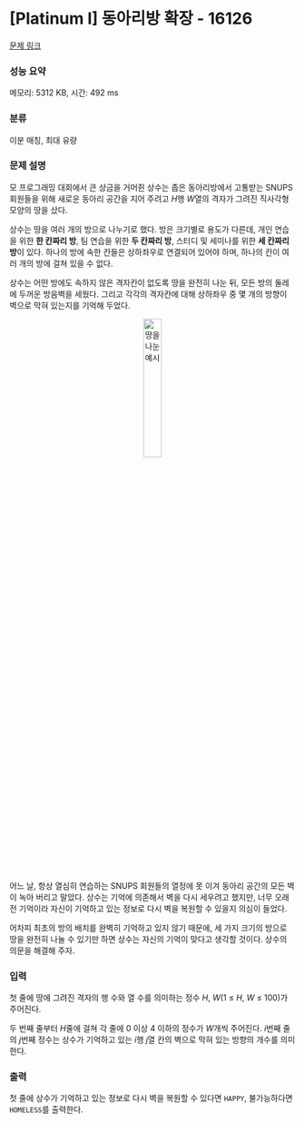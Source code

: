 # [Platinum I] 동아리방 확장 - 16126 

[문제 링크](https://www.acmicpc.net/problem/16126) 

### 성능 요약

메모리: 5312 KB, 시간: 492 ms

### 분류

이분 매칭, 최대 유량

### 문제 설명

<p>모 프로그래밍 대회에서 큰 상금을 거머쥔 상수는 좁은 동아리방에서 고통받는 SNUPS 회원들을 위해 새로운 동아리 공간을 지어 주려고 <i>H</i>행 <em>W</em>열의 격자가 그려진 직사각형 모양의 땅을 샀다.</p>

<p>상수는 땅을 여러 개의 방으로 나누기로 했다. 방은 크기별로 용도가 다른데, 개인 연습을 위한 <strong>한 칸짜리 방</strong>, 팀 연습을 위한 <strong>두 칸짜리 방</strong>, 스터디 및 세미나를 위한 <strong>세 칸짜리 방</strong>이 있다. 하나의 방에 속한 칸들은 상하좌우로 연결되어 있어야 하며, 하나의 칸이 여러 개의 방에 걸쳐 있을 수 없다.</p>

<p>상수는 어떤 방에도 속하지 않은 격자칸이 없도록 땅을 완전히 나눈 뒤, 모든 방의 둘레에 두꺼운 방음벽을 세웠다. 그리고 각각의 격자칸에 대해 상하좌우 중 몇 개의 방향이 벽으로 막혀 있는지를 기억해 두었다.</p>

<p style="text-align: center;"><img alt="땅을 나눈 예시" src="https://upload.acmicpc.net/96e0e487-2a08-4b3d-97ab-e18ae5696e2a/-/preview/" style="width: 25%;"></p>

<p>어느 날, 항상 열심히 연습하는 SNUPS 회원들의 열정에 못 이겨 동아리 공간의 모든 벽이 녹아 버리고 말았다. 상수는 기억에 의존해서 벽을 다시 세우려고 했지만, 너무 오래 전 기억이라 자신이 기억하고 있는 정보로 다시 벽을 복원할 수 있을지 의심이 들었다.</p>

<p>어차피 최초의 방의 배치를 완벽히 기억하고 있지 않기 때문에, 세 가지 크기의 방으로 땅을 완전히 나눌 수 있기만 하면 상수는 자신의 기억이 맞다고 생각할 것이다. 상수의 의문을 해결해 주자.</p>

### 입력 

 <p>첫 줄에 땅에 그려진 격자의 행 수와 열 수를 의미하는 정수 <em>H</em>, <em>W</em>(1 ≤ <em>H</em>, <em>W</em> ≤ 100)가 주어진다.</p>

<p>두 번째 줄부터 <em>H</em>줄에 걸쳐 각 줄에 0 이상 4 이하의 정수가 <em>W</em>개씩 주어진다. <em>i</em>번째 줄의 <em>j</em>번째 정수는 상수가 기억하고 있는 <em>i</em>행 <em>j</em>열 칸의 벽으로 막혀 있는 방향의 개수를 의미한다.</p>

### 출력 

 <p>첫 줄에 상수가 기억하고 있는 정보로 다시 벽을 복원할 수 있다면 <code>HAPPY</code>, 불가능하다면 <code>HOMELESS</code>를 출력한다.</p>

